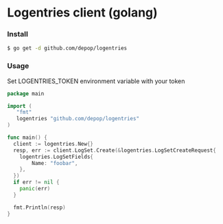 # Logentries client (golang) 

### Install

```sh
$ go get -d github.com/depop/logentries
```

### Usage

Set LOGENTRIES_TOKEN environment variable with your token

```go
package main

import (
   "fmt"
   logentries "github.com/depop/logentries"
)

func main() {
  client := logentries.New{}
  resp, err := client.LogSet.Create(&logentries.LogSetCreateRequest{
  	logentries.LogSetFields{
  		Name: "foobar",
  	},
  })
  if err != nil {
  	panic(err)
  }

  fmt.Println(resp)
}
```

